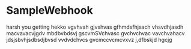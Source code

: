 # SampleWebhook
harsh
you
getting
hekko
vgvhvah
gjvshvas
gfhmdsfhjsach
vhsvdhjasdh
macvavacvjgdv mbdbvbdsvj
gscvmSVchvasc
gvchvchvac
vavchvahacv
jdsjsbvhjsdbsdjbvsd
vvdvdchvcs
 gvcmccvcmcvxvz 
 j,dfbskjd
 hgcjg
